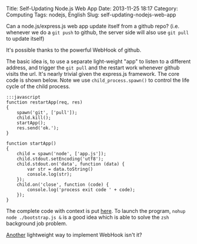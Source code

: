 Title: Self-Updating Node.js Web App
Date: 2013-11-25 18:17
Category: Computing 
Tags: nodejs, English
Slug: self-updating-nodejs-web-app

Can a node.js/express.js web app update itself from a github repo? (i.e. whenever we do a `git push` to github, the server side will also use `git pull` to update itself)

It's possible thanks to the powerful WebHook of github.

The basic idea is, to use a separate light-weight "app" to listen to a different address, and trigger the `git pull` and the restart work whenever github visits the url.
It's nearly trivial given the express.js framework.
The core code is shown below.
Note we use `child_process.spawn()` to control the life cycle of the child process.

    :::javascript
    function restartApp(req, res)
    {
        spawn('git', ['pull']);
        child.kill();
        startApp();
        res.send('ok.');
    }

    function startApp()
    {
        child = spawn('node', ['app.js']);
        child.stdout.setEncoding('utf8');
        child.stdout.on('data', function (data) {
            var str = data.toString()
            console.log(str);
        });
        child.on('close', function (code) {
            console.log('process exit code ' + code);
        });
    }

The complete code with context is put [here](https://github.com/grapeot/learn-expressjs/blob/master/bootstrap.js).
To launch the program, `nohup node ./bootstrap.js &` is a good idea which is able to solve the `zsh` background job problem.

[Another](/adding-a-delay-to-ifttt-recipes.html) lightweight way to implement WebHook isn't it?